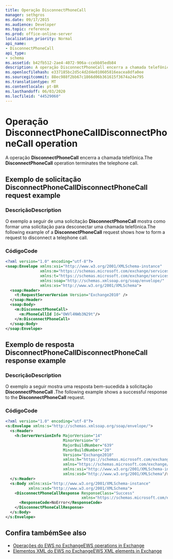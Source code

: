 ```yaml
---
title: Operação DisconnectPhoneCall
manager: sethgros
ms.date: 09/17/2015
ms.audience: Developer
ms.topic: reference
ms.prod: office-online-server
localization_priority: Normal
api_name:
- DisconnectPhoneCall
api_type:
- schema
ms.assetid: b42fb512-2ae4-4072-906a-ccebb85edb84
description: A operação DisconnectPhoneCall encerra a chamada telefônica.
ms.openlocfilehash: e337185bc2d5c4d2d4e010605816eacea8dfa0ee
ms.sourcegitcommit: 88ec988f2bb67c1866d06b361615f3674a24e795
ms.translationtype: MT
ms.contentlocale: pt-BR
ms.lasthandoff: 06/03/2020
ms.locfileid: "44529060"
---
```

# <a name="disconnectphonecall-operation"></a><span data-ttu-id="4d65f-103">Operação DisconnectPhoneCall</span><span class="sxs-lookup"><span data-stu-id="4d65f-103">DisconnectPhoneCall operation</span></span>

<span data-ttu-id="4d65f-104">A operação **DisconnectPhoneCall** encerra a chamada telefônica.</span><span class="sxs-lookup"><span data-stu-id="4d65f-104">The **DisconnectPhoneCall** operation terminates the telephone call.</span></span> 
  
## <a name="disconnectphonecall-request-example"></a><span data-ttu-id="4d65f-105">Exemplo de solicitação DisconnectPhoneCall</span><span class="sxs-lookup"><span data-stu-id="4d65f-105">DisconnectPhoneCall request example</span></span>

### <a name="description"></a><span data-ttu-id="4d65f-106">Descrição</span><span class="sxs-lookup"><span data-stu-id="4d65f-106">Description</span></span>

<span data-ttu-id="4d65f-107">O exemplo a seguir de uma solicitação **DisconnectPhoneCall** mostra como formar uma solicitação para desconectar uma chamada telefônica.</span><span class="sxs-lookup"><span data-stu-id="4d65f-107">The following example of a **DisconnectPhoneCall** request shows how to form a request to disconnect a telephone call.</span></span> 
  
### <a name="code"></a><span data-ttu-id="4d65f-108">Código</span><span class="sxs-lookup"><span data-stu-id="4d65f-108">Code</span></span>

```XML
<?xml version="1.0" encoding="utf-8"?>
<soap:Envelope xmlns:xsi="http://www.w3.org/2001/XMLSchema-instance"
               xmlns:m="https://schemas.microsoft.com/exchange/services/2006/messages"
               xmlns:t="https://schemas.microsoft.com/exchange/services/2006/types"
               xmlns:soap="http://schemas.xmlsoap.org/soap/envelope/"
               xmlns:xs="http://www.w3.org/2001/XMLSchema">
  <soap:Header>
    <t:RequestServerVersion Version="Exchange2010" />
  </soap:Header>
  <soap:Body>
    <m:DisconnectPhoneCall>
      <m:PhoneCallId Id="OWVl4NWb3N29t"/>
    </m:DisconnectPhoneCall>
  </soap:Body>
</soap:Envelope>
```

## <a name="disconnectphonecall-response-example"></a><span data-ttu-id="4d65f-109">Exemplo de resposta DisconnectPhoneCall</span><span class="sxs-lookup"><span data-stu-id="4d65f-109">DisconnectPhoneCall response example</span></span>

### <a name="description"></a><span data-ttu-id="4d65f-110">Descrição</span><span class="sxs-lookup"><span data-stu-id="4d65f-110">Description</span></span>

<span data-ttu-id="4d65f-111">O exemplo a seguir mostra uma resposta bem-sucedida à solicitação **DisconnectPhoneCall** .</span><span class="sxs-lookup"><span data-stu-id="4d65f-111">The following example shows a successful response to the **DisconnectPhoneCall** request.</span></span> 
  
### <a name="code"></a><span data-ttu-id="4d65f-112">Código</span><span class="sxs-lookup"><span data-stu-id="4d65f-112">Code</span></span>

```XML
<?xml version="1.0" encoding="utf-8"?>
<s:Envelope xmlns:s="http://schemas.xmlsoap.org/soap/envelope/">
  <s:Header>
    <h:ServerVersionInfo MajorVersion="14" 
                         MinorVersion="0" 
                         MajorBuildNumber="639" 
                         MinorBuildNumber="20" 
                         Version="Exchange2010" 
                         xmlns:h="https://schemas.microsoft.com/exchange/services/2006/types" 
                         xmlns="https://schemas.microsoft.com/exchange/services/2006/types" 
                         xmlns:xsi="http://www.w3.org/2001/XMLSchema-instance" 
                         xmlns:xsd="http://www.w3.org/2001/XMLSchema"/>
  </s:Header>
  <s:Body xmlns:xsi="http://www.w3.org/2001/XMLSchema-instance" 
          xmlns:xsd="http://www.w3.org/2001/XMLSchema">
    <DisconnectPhoneCallResponse ResponseClass="Success" 
                                 xmlns="https://schemas.microsoft.com/exchange/services/2006/messages">
      <ResponseCode>NoError</ResponseCode>
    </DisconnectPhoneCallResponse>
  </s:Body>
</s:Envelope>
```

## <a name="see-also"></a><span data-ttu-id="4d65f-113">Confira também</span><span class="sxs-lookup"><span data-stu-id="4d65f-113">See also</span></span>

- [<span data-ttu-id="4d65f-114">Operações do EWS no Exchange</span><span class="sxs-lookup"><span data-stu-id="4d65f-114">EWS operations in Exchange</span></span>](ews-operations-in-exchange.md) 
- [<span data-ttu-id="4d65f-115">Elementos XML do EWS no Exchange</span><span class="sxs-lookup"><span data-stu-id="4d65f-115">EWS XML elements in Exchange</span></span>](ews-xml-elements-in-exchange.md)

